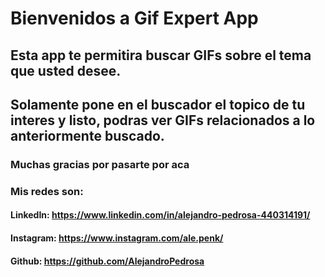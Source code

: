 # Bienvenidos a Gif Expert App
## Esta app te permitira buscar GIFs sobre el tema que usted desee.
## Solamente pone en el buscador el topico de tu interes y listo, podras ver GIFs relacionados a lo anteriormente buscado.
### Muchas gracias por pasarte por aca
### Mis redes son: 
#### LinkedIn: https://www.linkedin.com/in/alejandro-pedrosa-440314191/
#### Instagram: https://www.instagram.com/ale.penk/
#### Github:  https://github.com/AlejandroPedrosa

